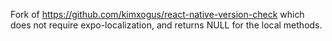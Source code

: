 Fork of https://github.com/kimxogus/react-native-version-check which does not require expo-localization, and returns NULL for the local methods.
